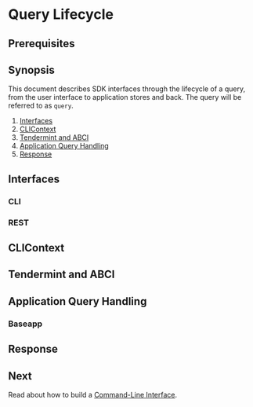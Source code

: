 # Query Lifecycle

## Prerequisites

## Synopsis

This document describes SDK interfaces through the lifecycle of a query, from the user interface to application stores and back. The query will be referred to as `query`. 

1. [Interfaces](#interfaces)
2. [CLIContext](#clicontext)
3. [Tendermint and ABCI](#tendermint-and-abci)
4. [Application Query Handling](#application-query-handling)
5. [Response](#response)

## Interfaces

### CLI

### REST

## CLIContext

## Tendermint and ABCI

## Application Query Handling

### Baseapp

## Response

## Next 

Read about how to build a [Command-Line Interface](./cli.md).
